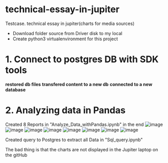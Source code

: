 # technical-essay-in-jupiter
Testcase. technical essay in jupiter(charts for media sources)

- Download folder source from Driver disk to my local
- Create python3 virtualenvironment for this project

# 1. Connect to postgres DB with SDK tools
**restored db files**
**transfered content to a new db**
**connected to a new database**

# 2. Analyzing data in Pandas 
Created 8 Reports in "Analyze_Data_withPandas.ipynb" in the end
![image](https://github.com/Makkuskqa/technical-essay-in-jupiter/assets/105742207/7f5b80f1-48e0-4f75-9f55-64f281f61b2b)
![image](https://github.com/Makkuskqa/technical-essay-in-jupiter/assets/105742207/21226c11-c244-4a2f-8333-4d08f2710abb)
![image](https://github.com/Makkuskqa/technical-essay-in-jupiter/assets/105742207/5cb24178-5b6f-4753-bbda-bb2ce335ca07)
![image](https://github.com/Makkuskqa/technical-essay-in-jupiter/assets/105742207/94c47b0b-1a51-4d4e-8ce0-a0a8134986ab)
![image](https://github.com/Makkuskqa/technical-essay-in-jupiter/assets/105742207/ec6d0432-8805-47e7-b8dc-35b20030e29b)
![image](https://github.com/Makkuskqa/technical-essay-in-jupiter/assets/105742207/87ee3421-f265-4ecb-b629-53ff87501dd3)
![image](https://github.com/Makkuskqa/technical-essay-in-jupiter/assets/105742207/5c5bc8ab-f9f6-457c-885e-5e6b8e9bb146)
![image](https://github.com/Makkuskqa/technical-essay-in-jupiter/assets/105742207/76006c18-746f-43fe-8773-3a8150354e38)

Created query to Postgres to extract all Data in "Sql_query.ipynb"

The bad thing is that the charts are not displayed in the Jupiter laptop on the gitHub
